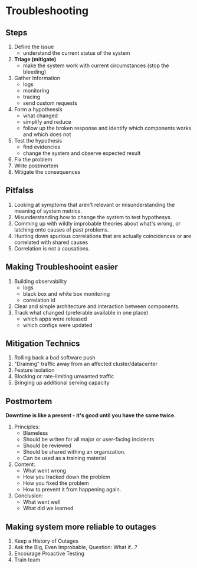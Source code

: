 # Troubleshooting

## Steps
1. Define the issue
    * understand the current status of the system
1. **Triage (mitigate)**
    * make the system work with current circumstances (stop the bleeding)
1. Gather Information
    * logs
    * monitoring
    * tracing
    * send custom requests
1. Form a hypotheesis
    * what changed
    * simplify and reduce
    * follow up the broken response and identify which components works and which does not
1. Test the hypothesis
    * find evidencies
    * change the system and observe expected result
1. Fix the problem
1. Write postmortem
1. Mitigate the consequences

## Pitfalss
1. Looking at symptoms that aren't relevant or misunderstanding the meaning of system metrics.
1. Misunderstanding how to change the system to test hypothesys.
1. Comming up with wildly improbable theories about what's wrong, or latching onto causes of past problems.
1. Hunting down spurious correlations that are actually coincidences or are correlated with shared causes
1. Correlation is not a causations.

## Making Troubleshooint easier
1. Building observability
    * logs
    * black box and white box monitoring
    * correlation id
1. Clear and simple architecture and interaction between components.
1. Track what changed (preferable available in one place)
    * which apps were released
    * which configs were updated

## Mitigation Technics
1. Rolling back a bad software push
1. "Draining" traffic away from an affected cluster/datacenter
1. Feature isolation
1. Blocking or rate-limiting unwanted traffic
1. Bringing up additional serving capacity


## Postmortem
**Downtime is like a present - it's good until you have the same twice.**
1. Principles:
    * Blameless
    * Should be writen for all major or user-facing incidents
    * Should be reviewed
    * Should be shared withing an organization.
    * Can be used as a training material
1. Content:
    * What went wrong
    * How you tracked down the problem
    * How you fixed the problem
    * How to prevent it from happening again.
1. Conclusion:
    * What went well
    * What did we learned

## Making system more reliable to outages
1. Keep a History of Outages
1. Ask the Big, Even Improbable, Question: What if...?
1. Encourage Proactive Testing
1. Train team
